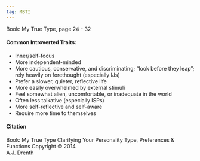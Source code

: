 ```yaml
---
tag: MBTI
---
```


Book: My True Type, page 24 - 32

#### Common Introverted Traits:
- Inner/self-focus
- More independent-minded
- More cautious, conservative, and discriminating; “look before they leap”; rely heavily on forethought (especially IJs)
- Prefer a slower, quieter, reflective life
- More easily overwhelmed by external stimuli
- Feel somewhat alien, uncomfortable, or inadequate in the world
- Often less talkative (especially ISPs)
- More self-reflective and self-aware
- Require more time to themselves

#### Citation
Book: My True Type
Clarifying Your Personality Type, Preferences & Functions
Copyright © 2014  
A.J. Drenth
 
